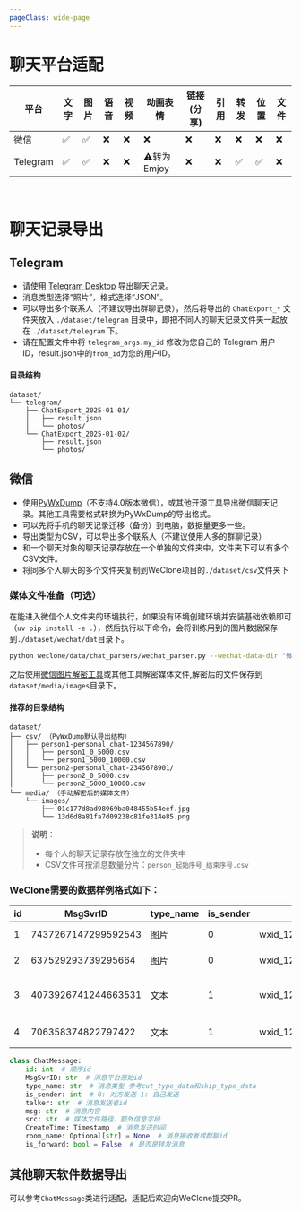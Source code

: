 ```yaml
---
pageClass: wide-page
---
```

# 聊天平台适配

| 平台 | 文字 | 图片 | 语音 | 视频 | 动画表情 | 链接(分享) | 引用 | 转发 | 位置 | 文件 |
|------|------|------|------|------|----------|-----------|------|------|------|------|
| 微信 | ✅ | ✅ | ❌ | ❌ | ❌ | ❌ | ❌ | ❌ | ❌ | ❌ |
| Telegram | ✅ | ✅ | ❌ | ❌ | ⚠️转为Emjoy | ❌ | ❌ | ✅ | ✅ | ❌ |

 

<br>

# 聊天记录导出

## Telegram
- 请使用 [Telegram Desktop](https://desktop.telegram.org/) 导出聊天记录。
- 消息类型选择“照片”，格式选择“JSON”。
- 可以导出多个联系人（不建议导出群聊记录），然后将导出的 `ChatExport_*` 文件夹放入 `./dataset/telegram` 目录中，即把不同人的聊天记录文件夹一起放在 `./dataset/telegram` 下。
- 请在配置文件中将 `telegram_args.my_id` 修改为您自己的 Telegram 用户 ID，result.json中的`from_id`为您的用户ID。

#### 目录结构

```
dataset/
└── telegram/
    ├── ChatExport_2025-01-01/
    │   ├── result.json
    │   └── photos/
    └── ChatExport_2025-01-02/
        ├── result.json
        └── photos/
```
## 微信

- 使用[PyWxDump](https://github.com/xaoyaoo/PyWxDump)（不支持4.0版本微信），或其他开源工具导出微信聊天记录。其他工具需要格式转换为PyWxDump的导出格式。  
- 可以先将手机的聊天记录迁移（备份）到电脑，数据量更多一些。  
- 导出类型为CSV，可以导出多个联系人（不建议使用人多的群聊记录）  
- 和一个聊天对象的聊天记录存放在一个单独的文件夹中，文件夹下可以有多个CSV文件。  
- 将同多个人聊天的多个文件夹复制到WeClone项目的`./dataset/csv`文件夹下  


### 媒体文件准备（可选）
在能进入微信个人文件夹的环境执行，如果没有环境创建环境并安装基础依赖即可（`uv pip install -e .`），然后执行以下命令，会将训练用到的图片数据保存到`./dataset/wechat/dat`目录下。
```bash
python weclone/data/chat_parsers/wechat_parser.py --wechat-data-dir "微信个人文件夹路径 例如 C:\Users\user\Documents\WeChat Files\wxid_d68wiru2zseo22"
```
之后使用[微信图片解密工具](https://github.com/Evil0ctal/WeChat-image-decryption)或其他工具解密媒体文件,解密后的文件保存到`dataset/media/images`目录下。

#### 推荐的目录结构

```
dataset/
├── csv/ （PyWxDump默认导出结构）
│   ├── person1-personal_chat-1234567890/
│   │   ├── person1_0_5000.csv
│   │   └── person1_5000_10000.csv
│   └── person2-personal_chat-2345678901/
│       ├── person2_0_5000.csv
│       └── person2_5000_10000.csv
└── media/ （手动解密后的媒体文件）
    └── images/
        ├── 01c177d8ad98969ba048455b54eef.jpg
        └── 13d6d8a81fa7d09238c81fe314e85.png
```

> **说明**：
> - 每个人的聊天记录存放在独立的文件夹中
> - CSV文件可按消息数量分片：`person_起始序号_结束序号.csv`


### WeClone需要的数据样例格式如下：

| id | MsgSvrID | type_name | is_sender | talker | room_name | msg | src | CreateTime |
|---|---|---|---|---|---|---|---|---|
| 1 | 7437267147299592543 | 图片 | 0 | wxid_12345iru2zsmo22 | wxid_6789z5qlxzfj22 | 图片 | FileStorage\MsgAttach\dd0e62b6eb67d1953454354350301d6c\Image\2024-10\01c177d8ad90af8969b455b54eef.dat | 2024/10/4 11:42 |
| 2 | 637529293739295664 | 图片 | 0 | wxid_12345iru2zsmo22 | wxid_6789z5qlxzfj22 | 图片 | FileStorage\MsgAttach\dd0e62b6eb67d1953454354350301d6c\Image\2024-10\d8a8936ca622823452e80a53a6.dat | 2024/10/4 11:42 |
| 3 | 4073926741244663531 | 文本 | 1 | wxid_12345iru2zsmo22 | wxid_6789z5qlxzfj22 | 小马尔代夫 |  | 2024/10/4 11:43 |
| 4 | 706358374822797422 | 文本 | 1 | wxid_12345iru2zsmo22 | wxid_6789z5qlxzfj22 | 名不虚传 |  | 2024/10/4 11:43 |

```python
class ChatMessage:
    id: int  # 顺序id
    MsgSvrID: str  # 消息平台原始id
    type_name: str  # 消息类型 参考cut_type_data和skip_type_data
    is_sender: int  # 0: 对方发送 1: 自己发送
    talker: str  # 消息发送者id
    msg: str  # 消息内容
    src: str  # 媒体文件路径、额外信息字段
    CreateTime: Timestamp  # 消息发送时间
    room_name: Optional[str] = None  # 消息接收者或群聊id
    is_forward: bool = False  # 是否是转发消息
```

## 其他聊天软件数据导出
可以参考`ChatMessage`类进行适配，适配后欢迎向WeClone提交PR。